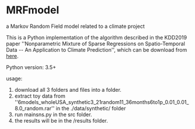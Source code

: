 # MRFmodel
a Markov Random Field model related to a climate project

This is a Python implementation of the algorithm described in the KDD2019 paper ''Nonparametric Mixture of Sparse Regressions on Spatio-Temporal Data -- An Application to Climate Prediction'', which can be download from [here](https://www.kdd.org/kdd2019/accepted-papers/view/nonparametric-mixture-of-sparse-regressions-on-spatio-temporal-data-an-appl).

Python version: 3.5+

usage:
1) download all 3 folders and files into a folder.
2) extract toy data from ''6models_wholeUSA_synthetic3_21random11_36months6to1p_0.01_0.01_8.0_random.rar'' in the ./data/synthetic/ folder
3) run mainsns.py in the src folder.
4) the results will be in the /results folder.
